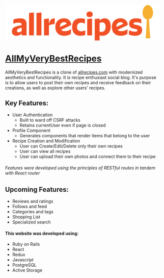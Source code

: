 ![alt text](https://github.com/jmcbgaston/allmyverybestrecipes/blob/main/app/assets/images/allrecipes-logo.png "Logo Title Text 1") 

# [AllMyVeryBestRecipes](https://allmyverybestrecipes.herokuapp.com/#/)

AllMyVeryBestRecipes is a clone of [allrecipes.com](https://www.allrecipes.com/) with modernized aesthetics and functionality. It is recipe enthusiast social blog. It's purpose is to allow users to post their own recipes and receive feedback on their creations, as well as explore other users' recipes.

## Key Features: 
- User Authentication
   - Built to ward off CSRF attacks
   - Retains currentUser even if page is closed
- Profile Component
   - Generates components that render items that belong to the user
- Recipe Creation and Modification
   - User can Create/Edit/Delete only their own recipes
   - User can view all recipes
   - User can upload their own photos and connect them to their recipe

###### Features were developed using the principles of RESTful routes in tandem with React router

## Upcoming Features:
- Reviews and ratings
- Follows and feed
- Categories and tags
- Shopping List
- Specialized search

#### This website was developed using:
- Ruby on Rails
- React
- Redux
- Javascript
- PostgreSQL
- Active Storage

